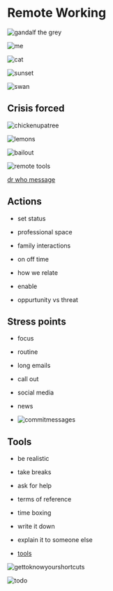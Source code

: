 # Remote Working

![gandalf the grey](gandalftimes.png)


![me](me.jpg)


![cat](cat.jpg)


![sunset](sunset.jpg)


![swan](swansong.jpg)


## Crisis forced


![chickenupatree](chickenupatree.jpg)


![lemons](lemons.jpg)


![bailout](bailout.jpg)


![remote tools](remotetools.jpg)




[dr who message](https://twitter.com/i/status/1242783288571211776)



## Actions 

- set status


- professional space


- family interactions


- on off time


- how we relate


- enable


- oppurtunity vs threat



## Stress points

- focus
- routine
- long emails
- call out
- social media
- news


- ![commitmessages](commitmessages.png)


## Tools

- be realistic
- take breaks
- ask for help
- terms of reference
- time boxing
- write it down
- explain it to someone else


- [tools](./tools.md)


![gettoknowyourshortcuts](gettoknowyourshortcuts.png)


![todo](todo.jpg)

